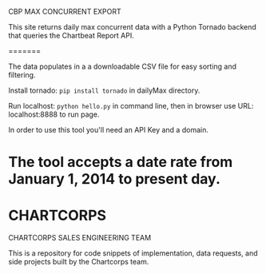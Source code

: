 CBP MAX CONCURRENT EXPORT

This site returns daily max concurrent data with a Python Tornado backend that queries the Chartbeat Report API.

=======

The data populates in a a downloadable CSV file for easy sorting and filtering. 

Install tornado: <code>pip install tornado</code> in dailyMax directory.

Run localhost: <code>python hello.py</code> in command line, then in browser use URL: localhost:8888 to run page.

In order to use this tool you'll need an API Key and a domain.

The tool accepts a date rate from January 1, 2014 to present day.
=======
# CHARTCORPS

CHARTCORPS SALES ENGINEERING TEAM

This is a repository for code snippets of implementation, data requests, and side projects built by the Chartcorps team. 

